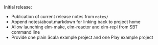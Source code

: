 Initial release:

* Publication of current release notes from `notes/`
* Append notes/about.markdown for linking back to project home
* Allow launching elm-make, elm-reactor and elm-repl from SBT command line
* Provide one plain Scala example project and one Play example project
